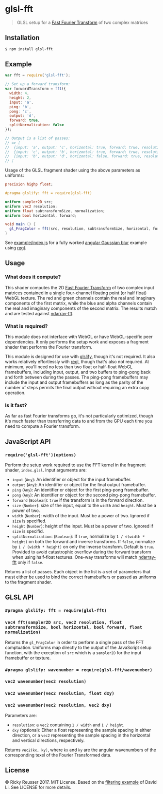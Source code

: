 # glsl-fft

> GLSL setup for a [Fast Fourier Transform][fft] of two complex matrices

## Installation

```sh
$ npm install glsl-fft
```

## Example

```javascript
var fft = require('glsl-fft');

// Set up a forward transform:
var forwardTransform = fft({
  width: 4,
  height: 2,
  input: 'a',
  ping: 'b',
  pong: 'c',
  output: 'd',
  forward: true,
  splitNormalization: false
});

// Output is a list of passes:
// => [
//  {input: 'a', output: 'c', horizontal: true, forward: true, resolution: [ 0.25, 0.5 ], normalization: 1, subtransformSize: 2},
//  {input: 'c', output: 'b', horizontal: true, forward: true, resolution: [ 0.25, 0.5 ], normalization: 1, subtransformSize: 4},
//  {input: 'b', output: 'd', horizontal: false, forward: true, resolution: [ 0.25, 0.5 ], normalization: 1, subtransformSize: 2}
// ]
```

Usage of the GLSL fragment shader using the above parameters as uniforms:

```glsl
precision highp float;

#pragma glslify: fft = require(glsl-fft)

uniform sampler2D src;
uniform vec2 resolution;
uniform float subtransformSize, normalization;
uniform bool horizontal, forward;

void main () {
  gl_FragColor = fft(src, resolution, subtransformSize, horizontal, forward, normalization);
}
```

See [example/index.js](./example/index.js) for a fully worked [angular Gaussian blur][gaussian] example using [regl][regl].

## Usage 

### What does it compute?

This shader computes the 2D [Fast Fourier Transform][fft] of two complex input matrices contained in a single four-channel floating point (or half float) WebGL texture. The red and green channels contain the real and imaginary components of the first matrix, while the blue and alpha channels contain the real and imaginary components of the second matrix. The results match and are tested against [ndarray-fft][ndarray-fft].

### What is required?

This module does not interface with WebGL or have WebGL-specific peer dependencies. It only performs the setup work and exposes a fragment shader that performs the Fourier transform.

This module is designed for use with [glslify][glslify], though it's not required. It also works relatively effortlessly with [regl][regl], though that's also not required. At minimum, you'll need no less than two float or half-float WebGL framebuffers, including input, output, and two buffers to ping-pong back and forth between during the passes. The ping-pong framebuffers may include the input and output framebuffers as long as the parity of the number of steps permits the final output without requiring an extra copy operation.

### Is it fast?

As far as fast Fourier transforms go, it's not particularly optimized, though it's much faster than transferring data to and from the GPU each time you need to compute a Fourier transform.

## JavaScript API

### `require('glsl-fft')(options)`

Perform the setup work required to use the FFT kernel in the fragment shader, `index.glsl`. Input arguments are:

- `input` (`Any`): An identifier or object for the input framebuffer.
- `output` (`Any`): An identifier or object for the final output framebuffer.
- `ping` (`Any`): An identifier or object for the first ping-pong framebuffer.
- `pong` (`Any`): An identifier or object for the second ping-pong framebuffer.
- `forward` (`Boolean`): `true` if the transform is in the forward direction.
- `size` (`Number`): size of the input, equal to the `width` and `height`. Must be a power of two.
- `width` (`Number`): width of the input. Must be a power of two. Ignored if `size` is specified.
- `height` (`Number`): height of the input. Must be a power of two. Ignored if `size` is specifid.
- `splitNormalization`: (`Boolean`): If `true`, normalize by `1 / √(width * height)` on both the forward and inverse transforms. If `false`, normalize by `1 / (width * height)` on only the inverse transform. Default is `true`. Provided to avoid catastrophic overflow during the forward transform when using half-float textures. One-way transforms will match [ndarray-fft][ndarray-fft] only if `false`.

Returns a list of passes. Each object in the list is a set of parameters that must either be used to bind the correct framebuffers or passed as uniforms to the fragment shader.

## GLSL API

### `#pragma glslify: fft = require(glsl-fft)`
### `vec4 fft(sampler2D src, vec2 resolution, float subtransformSize, bool horizontal, bool forward, float normalization)`

Returns the `gl_FragColor` in order to perform a single pass of the FFT comptuation. Uniforms map directly to the output of the JavaScript setup function, with the exception of `src` which is a `sampler2D` for the input framebuffer or texture.

### `#pragma glslify: wavenumber = require(glsl-fft/wavenumber)`
### `vec2 wavenumber(vec2 resolution)`
### `vec2 wavenumber(vec2 resolution, float dxy)`
### `vec2 wavenumber(vec2 resolution, vec2 dxy)`

Parameters are:
- `resolution`: a `vec2` containing `1 / width` and `1 / height`.
- `dxy` (optional): Either a float representing the sample spacing in either direction, or a `vec2` representing the sample spacing in the horizontal and vertical directions, respectively.

Returns `vec2(kx, ky)`, where `kx` and `ky` are the angular wavenumbers of the corresponding texel of the Fourier Transformed data.

## License

&copy; Ricky Reusser 2017. MIT License. Based on the [filtering example][dli] of David Li. See LICENSE for more details.

[glslify]: https://github.com/glslify/glslify
[fft]: https://en.wikipedia.org/wiki/Fast_Fourier_transform
[dli]: https://github.com/dli/filtering
[regl]: https://github.com/regl-project/regl
[ndarray-fft]: https://github.com/scijs/ndarray-fft
[gaussian]: https://en.wikipedia.org/wiki/Gaussian_blur
